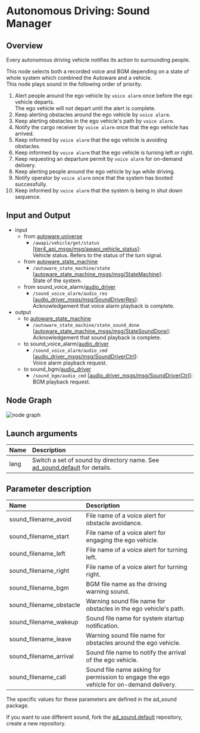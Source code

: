 # Autonomous Driving: Sound Manager

## Overview
Every autonomous driving vehicle notifies its action to surrounding people.

This node selects both a recorded voice and BGM depending on a state of whole system which combined the Autoware and a vehicle. <br>
This node plays sound in the following order of priority.
1. Alert people around the ego vehicle by `voice alarm` once before the ego vehicle departs.<br> The ego vehicle will not depart until the alert is complete.
1. Keep alerting obstacles around the ego vehicle by `voice alarm`.
1. Keep alerting obstacles in the ego vehicle's path by `voice alarm`.
1. Notify the cargo receiver by `voice alarm` once that the ego vehicle has arrived.
1. Keep informed by `voice alarm` that the ego vehicle is avoiding obstacles.
1. Keep informed by `voice alarm` that the ego vehicle is turning left or right.
1. Keep requesting an departure permit by `voice alarm` for on-demand delivery.
1. Keep alerting people around the ego vehicle by `bgm` while driving.
1. Notify operator by `voice alarm` once that the system has booted successfully.
1. Keep informed by `voice alarm` that the system is being in shut down sequence.

## Input and Output
- input
  - from [autoware.universe](https://github.com/autowarefoundation/autoware.universe)
    - `/awapi/vehicle/get/status` \[[tier4_api_msgs/msg/awapi_vehicle_status][VehicleStatus]\]:<br>Vehicle status. Refers to the status of the turn signal.
  - from [autoware_state_machine](https://github.com/eve-autonomy/autoware_state_machine)
    - `/autoware_state_machine/state` \[[autoware_state_machine_msgs/msg/StateMachine][AWState]\]:<br>State of the system.
  - from sound_voice_alarm/[audio_driver](https://github.com/eve-autonomy/audio_driver)
    - `/sound_voice_alarm/audio_res` \[[audio_driver_msgs/msg/SoundDriverRes][SDRes]\]:<br>Acknowledgement that voice alarm playback is complete.
- output
  - to [autoware_state_machine](https://github.com/eve-autonomy/autoware_state_machine)
    - `/autoware_state_machine/state_sound_done` \[[autoware_state_machine_msgs/msg/StateSoundDone][SoundDone]\]:<br>Acknowledgement that sound playback is complete.
  - to sound_voice_alarm/[audio_driver](https://github.com/eve-autonomy/audio_driver)
    - `/sound_voice_alarm/audio_cmd` \[[audio_driver_msgs/msg/SoundDriverCtrl][SDCtrl]\]:<br>Voice alarm playback request.
  - to sound_bgm/[audio_driver](https://github.com/eve-autonomy/audio_driver)
    - `/sound_bgm/audio_cmd` \[[audio_driver_msgs/msg/SoundDriverCtrl][SDCtrl]\]:<br>BGM playback request.

[VehicleStatus]: https://github.com/tier4/tier4_autoware_msgs/blob/tier4/universe/tier4_api_msgs/msg/AwapiVehicleStatus.msg
[AWState]: https://github.com/eve-autonomy/autoware_state_machine_msgs/blob/main/msg/StateMachine.msg
[SoundDone]: https://github.com/eve-autonomy/autoware_state_machine_msgs/blob/main/msg/StateSoundDone.msg
[SDRes]: https://github.com/eve-autonomy/audio_driver_msgs/blob/main/msg/SoundDriverRes.msg
[SDCtrl]: https://github.com/eve-autonomy/audio_driver_msgs/blob/main/msg/SoundDriverCtrl.msg

## Node Graph
![node graph](http://www.plantuml.com/plantuml/proxy?cache=no&src=https://raw.githubusercontent.com/eve-autonomy/ad_sound_manager/main/docs/node_graph.pu)

## Launch arguments
|Name|Description|
|:---|:----------|
|lang|Switch a set of sound by directory name. See [ad_sound.default](https://github.com/eve-autonomy/ad_sound.default#extensibility-of-this-package) for details.|

## Parameter description

|Name|Description|
|:---|:----------|
|sound_filename_avoid|File name of a voice alert for obstacle avoidance.|
|sound_filename_start|File name of a voice alert for engaging the ego vehicle.|
|sound_filename_left |File name of a voice alert for turning left.|
|sound_filename_right|File name of a voice alert for turning right.|
|sound_filename_bgm|BGM file name as the driving warning sound.|
|sound_filename_obstacle|Warning sound file name for obstacles in the ego vehicle's path.|
|sound_filename_wakeup|Sound file name for system startup notification.|
|sound_filename_leave|Warning sound file name for obstacles around the ego vehicle.|
|sound_filename_arrival|Sound file name to notify the arrival of the ego vehicle.|
|sound_filename_call|Sound file name asking for permission to engage the ego vehicle for on-demand delivery.|

The specific values for these parameters are defined in the ad_sound package.

If you want to use different sound, fork the [ad_sound.default](https://github.com/eve-autonomy/ad_sound.default) repository, create a new repository.
